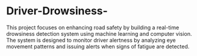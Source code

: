 # Driver-Drowsiness-
This project focuses on enhancing road safety by building a real-time drowsiness detection system using machine learning and computer vision. The system is designed to monitor driver alertness by analyzing eye movement patterns and issuing alerts when signs of fatigue are detected.
